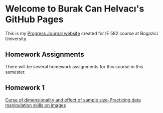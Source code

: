 # Welcome to Burak Can Helvacı's GitHub Pages
This is my [Progress Journal website](https://bu-ie-582.github.io/fall21-helvaciburakcan/) created for IE 582 course at Bogazici University.

## Homework Assignments

There will be several homework assignments for this course in this semester.

## Homework 1
[Curse of dimensionality and effect of sample size-Practicing data manipulation skills on images](https://bu-ie-582.github.io/fall21-helvaciburakcan/HW1/HW1.ipynb)
